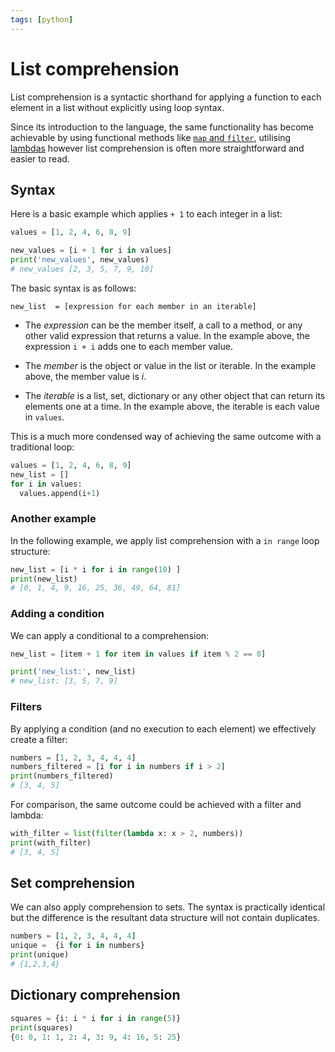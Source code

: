 ```yaml
---
tags: [python]
---
```


# List comprehension

List comprehension is a syntactic shorthand for applying a function to each
element in a list without explicitly using loop syntax.

Since its introduction to the language, the same functionality has become
achievable by using functional methods like
[`map` and `filter`](Map_and_filter_in_Python.md),
utilising [lambdas](Lambdas_in_Python.md)
however list comprehension is often more straightforward and easier to read.

## Syntax

Here is a basic example which applies `+ 1` to each integer in a list:

```python
values = [1, 2, 4, 6, 8, 9]

new_values = [i + 1 for i in values]
print('new_values', new_values)
# new_values [2, 3, 5, 7, 9, 10]
```

The basic syntax is as follows:

```
new_list  = [expression for each member in an iterable]
```

- The _expression_ can be the member itself, a call to a method, or any other
  valid expression that returns a value. In the example above, the expression
  `i + i` adds one to each member value.

- The _member_ is the object or value in the list or iterable. In the example
  above, the member value is _i_.

- The _iterable_ is a list, set, dictionary or any other object that can return
  its elements one at a time. In the example above, the iterable is each value
  in `values`.

This is a much more condensed way of achieving the same outcome with a
traditional loop:

```py
values = [1, 2, 4, 6, 8, 9]
new_list = []
for i in values:
  values.append(i+1)
```

### Another example

In the following example, we apply list comprehension with a `in range` loop
structure:

```py
new_list = [i * i for i in range(10) ]
print(new_list)
# [0, 1, 4, 9, 16, 25, 36, 49, 64, 81]

```

### Adding a condition

We can apply a conditional to a comprehension:

```py
new_list = [item + 1 for item in values if item % 2 == 0]

print('new_list:', new_list)
# new_list: [3, 5, 7, 9]
```

### Filters

By applying a condition (and no execution to each element) we effectively create
a filter:

```py
numbers = [1, 2, 3, 4, 4, 4]
numbers_filtered = [i for i in numbers if i > 2]
print(numbers_filtered)
# [3, 4, 5]
```

For comparison, the same outcome could be achieved with a filter and lambda:

```py
with_filter = list(filter(lambda x: x > 2, numbers))
print(with_filter)
# [3, 4, 5]
```

## Set comprehension

We can also apply comprehension to sets. The syntax is practically identical but
the difference is the resultant data structure will not contain duplicates.

```py
numbers = [1, 2, 3, 4, 4, 4]
unique =  {i for i in numbers}
print(unique)
# {1,2,3,4}
```

## Dictionary comprehension

```py
squares = {i: i * i for i in range(5)}
print(squares)
{0: 0, 1: 1, 2: 4, 3: 9, 4: 16, 5: 25}
```
